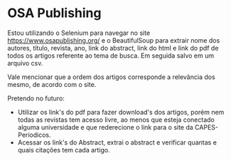 # OSA Publishing

Estou utilizando o Selenium para navegar no site https://www.osapublishing.org/ e o BeautifulSoup para extrair nome dos autores, 
título, revista, ano, link do abstract, link do html e link do pdf de todos os artigos referente ao tema de busca. 
Em  seguida salvo em um arquivo csv.

Vale mencionar que a ordem dos artigos corresponde a relevância dos mesmo, de acordo com o site.

Pretendo no futuro:

* Utilizar os link's do pdf para fazer download's dos artigos, porém nem todas as revistas tem acesso livre, ao menos que esteja conectado alguma universidade e que rederecione o link para o site da CAPES-Periodicos.
* Acessar os link's do Abstract, extrai o abstract e verificar quantas e quais citações tem cada artigo.
